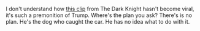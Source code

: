 I don't understand how <a href="https://www.youtube.com/watch?v=NWeh4A600E0">this clip</a> from The Dark Knight hasn't become viral, it's such a premonition of Trump. Where's the plan you ask? There's is no plan. He's the dog who caught the car. He has no idea what to do with it.
